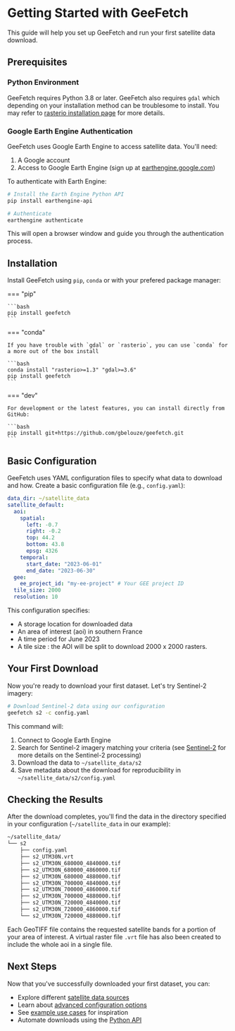 # Getting Started with GeeFetch

This guide will help you set up GeeFetch and run your first satellite data download.

## Prerequisites

### Python Environment

GeeFetch requires Python 3.8 or later. GeeFetch also requires `gdal` which depending on your installation method can be troublesome to install. You may refer to [rasterio installation page](https://rasterio.readthedocs.io/en/stable/installation.html) for more details.

### Google Earth Engine Authentication

GeeFetch uses Google Earth Engine to access satellite data. You'll need:

1. A Google account
2. Access to Google Earth Engine (sign up at [earthengine.google.com](https://earthengine.google.com/))

To authenticate with Earth Engine:

```bash
# Install the Earth Engine Python API
pip install earthengine-api

# Authenticate
earthengine authenticate
```

This will open a browser window and guide you through the authentication process.

## Installation

Install GeeFetch using `pip`, `conda` or with your prefered package manager:

=== "pip"

    ```bash
    pip install geefetch
    ```

=== "conda"

    If you have trouble with `gdal` or `rasterio`, you can use `conda` for a more out of the box install

    ```bash
    conda install "rasterio>=1.3" "gdal>=3.6"
    pip install geefetch
    ```

=== "dev"

    For development or the latest features, you can install directly from GitHub:

    ```bash
    pip install git+https://github.com/gbelouze/geefetch.git
    ```

## Basic Configuration

GeeFetch uses YAML configuration files to specify what data to download and how. Create a basic configuration file (e.g., `config.yaml`):

```yaml
data_dir: ~/satellite_data
satellite_default:
  aoi:
    spatial:
      left: -0.7
      right: -0.2
      top: 44.2
      bottom: 43.8
      epsg: 4326
    temporal:
      start_date: "2023-06-01"
      end_date: "2023-06-30"
  gee:
    ee_project_id: "my-ee-project" # Your GEE project ID
  tile_size: 2000
  resolution: 10
```

This configuration specifies:

- A storage location for downloaded data
- An area of interest (aoi) in southern France
- A time period for June 2023
- A tile size : the AOI will be split to download 2000 x 2000 rasters.

## Your First Download

Now you're ready to download your first dataset. Let's try Sentinel-2 imagery:

```bash
# Download Sentinel-2 data using our configuration
geefetch s2 -c config.yaml
```

This command will:

1. Connect to Google Earth Engine
2. Search for Sentinel-2 imagery matching your criteria (see [Sentinel-2](satellites/sentinel2.md) for more details on the Sentinel-2 processing)
3. Download the data to `~/satellite_data/s2`
4. Save metadata about the download for reproducibility in `~/satellite_data/s2/config.yaml`

## Checking the Results

After the download completes, you'll find the data in the directory specified in your configuration (`~/satellite_data` in our example):

```bash
~/satellite_data/
└── s2
    ├── config.yaml
    ├── s2_UTM30N.vrt
    ├── s2_UTM30N_680000_4840000.tif
    ├── s2_UTM30N_680000_4860000.tif
    ├── s2_UTM30N_680000_4880000.tif
    ├── s2_UTM30N_700000_4840000.tif
    ├── s2_UTM30N_700000_4860000.tif
    ├── s2_UTM30N_700000_4880000.tif
    ├── s2_UTM30N_720000_4840000.tif
    ├── s2_UTM30N_720000_4860000.tif
    └── s2_UTM30N_720000_4880000.tif
```

Each GeoTIFF file contains the requested satellite bands for a portion of your area of interest. A virtual raster file `.vrt` file has also been created
to include the whole aoi in a single file.

## Next Steps

Now that you've successfully downloaded your first dataset, you can:

- Explore different [satellite data sources](satellites/index.md)
- Learn about [advanced configuration options](configuration.md)
- See [example use cases](examples/index.md) for inspiration
- Automate downloads using the [Python API](api/index.md)
